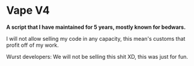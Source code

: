 # Vape V4
**A script that I have maintained for 5 years, mostly known for bedwars.**

I will not allow selling my code in any capacity, this mean's customs that profit off of my work.    
    
Wurst developers: We will not be selling this shit XD, this was just for fun.
